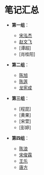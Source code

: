 # 笔记汇总

* **第一组**：
    * [宋泓杰](http://songhhhj.gitee.io/learning-code-and-notes)
    * [赵文飞](http://qqfff.gitee.io/c-language/)
    * [谭超]
    * [肖桂阳]

* **第二组**：
    * [陈旭](https://gitee.com/xaiocjajva/user_code.git)
    * [陈莲](https://gitee.com/cldajia/learning)
    * [龙宪成](https://gitee.com/hilton-chongqing-hotel-g_0/lxc.git)

* **第三组**：
    * [程昆]
    * [黄果]
    * [宋萱]
    * [彭婷]

* **第四组**：
    * [陈浪](https://gitee.com/safgw/note/blob/master/cl.md)
    * [宋俊霖](https://gitee.com/safgw/note/tree/master/sjl)
    * [王乐](https://gitee.com/safgw/note/blob/master/wl.md)
    * [唐方](https://gitee.com/safgw/note/blob/master/%E7%AC%94%E8%AE%B0.md)
